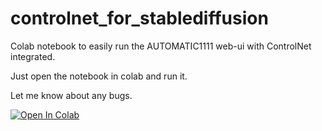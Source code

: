 # controlnet_for_stablediffusion

Colab notebook to easily run the AUTOMATIC1111 web-ui with ControlNet integrated.

Just open the notebook in colab and run it.

Let me know about any bugs.

[![Open In Colab](https://colab.research.google.com/assets/colab-badge.svg)](https://colab.research.google.com/github/lwdovico/controlnet_for_stablediffusion/blob/main/ControlNet_4_AUTOMATIC1111.ipynb)
